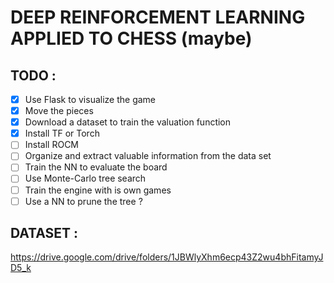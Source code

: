 # DEEP REINFORCEMENT LEARNING APPLIED TO CHESS (maybe)



## TODO :

- [X] Use Flask to visualize the game
- [X] Move the pieces
- [X] Download a dataset to train the valuation function
- [X] Install TF or Torch
- [ ] Install ROCM
- [ ] Organize and extract valuable information from the data set
- [ ] Train the NN to evaluate the board
- [ ] Use Monte-Carlo tree search
- [ ] Train the engine with is own games
- [ ] Use a NN to prune the tree ?

## DATASET :

https://drive.google.com/drive/folders/1JBWlyXhm6ecp43Z2wu4bhFitamyJD5_k

